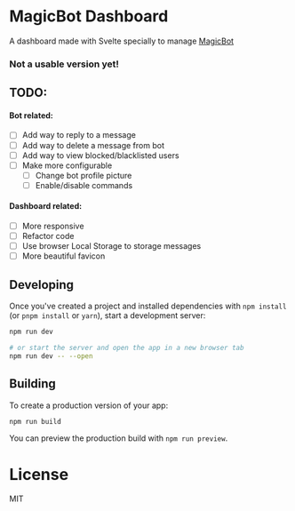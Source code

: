# MagicBot Dashboard

A dashboard made with Svelte specially to manage [MagicBot](https://github.com/fadiinho/MagicBot)

### Not a usable version yet!

## TODO:

#### Bot related:

- [ ] Add way to reply to a message
- [ ] Add way to delete a message from bot
- [ ] Add way to view blocked/blacklisted users
- [ ] Make more configurable
  - [ ] Change bot profile picture
  - [ ] Enable/disable commands

#### Dashboard related:

- [ ] More responsive
- [ ] Refactor code
- [ ] Use browser Local Storage to storage messages
- [ ] More beautiful favicon

## Developing

Once you've created a project and installed dependencies with `npm install` (or `pnpm install` or `yarn`), start a development server:

```bash
npm run dev

# or start the server and open the app in a new browser tab
npm run dev -- --open
```

## Building

To create a production version of your app:

```bash
npm run build
```

You can preview the production build with `npm run preview`.

# License

MIT

